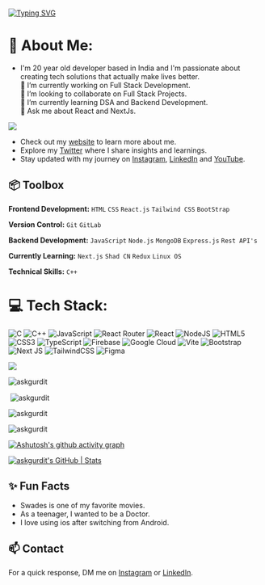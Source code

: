 ### 
[![Typing SVG](https://readme-typing-svg.demolab.com?font=Fira+Code&pause=1000&random=false&width=435&lines=Hey%2C+I'm+Gurdit+Singh+%F0%9F%91%8B%F0%9F%8F%BD+)](https://git.io/typing-svg)

# 💫 About Me:
- I'm 20 year old developer based in India and I'm passionate about creating tech solutions that actually make lives better.<br>
🔭 I’m currently working on Full Stack Development.<br>👯 I’m looking to collaborate on Full Stack Projects.<br>🌱 I’m currently learning DSA and Backend Development.<br>💬 Ask me about React and NextJs.<br>


[![](https://visitcount.itsvg.in/api?id=askgurdit&label=Profile%20Views&color=9&icon=5&pretty=false)](https://visitcount.itsvg.in)

- Check out my [website]((https://askgurdit.github.io/Responsive-File-Card1/))  to learn more about me.
- Explore my [Twitter](https://twitter.com/httpgurdit) where I share insights and learnings.
- Stay updated with my journey on [Instagram](https://www.instagram.com/thecsestudent), [LinkedIn](https://www.linkedin.com/in/gurditsingh2004) and [YouTube](https://www.youtube.com/@askgurdit).

## 📦 Toolbox

**Frontend Development:** `HTML` `CSS` `React.js` `Tailwind CSS` `BootStrap`
 
**Version Control:** `Git` `GitLab`

**Backend Development:** `JavaScript` `Node.js` `MongoDB` `Express.js` `Rest API's`

**Currently Learning:** `Next.js` `Shad CN` `Redux` `Linux OS`

**Technical Skills:** `C++`

# 💻 Tech Stack:
![C](https://img.shields.io/badge/c-%2300599C.svg?style=for-the-badge&logo=c&logoColor=white) ![C++](https://img.shields.io/badge/c++-%2300599C.svg?style=for-the-badge&logo=c%2B%2B&logoColor=white) ![JavaScript](https://img.shields.io/badge/javascript-%23323330.svg?style=for-the-badge&logo=javascript&logoColor=%23F7DF1E) ![React Router](https://img.shields.io/badge/React_Router-CA4245?style=for-the-badge&logo=react-router&logoColor=white) ![React](https://img.shields.io/badge/react-%2320232a.svg?style=for-the-badge&logo=react&logoColor=%2361DAFB) ![NodeJS](https://img.shields.io/badge/node.js-6DA55F?style=for-the-badge&logo=node.js&logoColor=white) ![HTML5](https://img.shields.io/badge/html5-%23E34F26.svg?style=for-the-badge&logo=html5&logoColor=white) ![CSS3](https://img.shields.io/badge/css3-%231572B6.svg?style=for-the-badge&logo=css3&logoColor=white) ![TypeScript](https://img.shields.io/badge/typescript-%23007ACC.svg?style=for-the-badge&logo=typescript&logoColor=white) ![Firebase](https://img.shields.io/badge/firebase-%23039BE5.svg?style=for-the-badge&logo=firebase) ![Google Cloud](https://img.shields.io/badge/GoogleCloud-%234285F4.svg?style=for-the-badge&logo=google-cloud&logoColor=white) ![Vite](https://img.shields.io/badge/vite-%23646CFF.svg?style=for-the-badge&logo=vite&logoColor=white) ![Bootstrap](https://img.shields.io/badge/bootstrap-%238511FA.svg?style=for-the-badge&logo=bootstrap&logoColor=white) ![Next JS](https://img.shields.io/badge/Next-black?style=for-the-badge&logo=next.js&logoColor=white) ![TailwindCSS](https://img.shields.io/badge/tailwindcss-%2338B2AC.svg?style=for-the-badge&logo=tailwind-css&logoColor=white) ![Figma](https://img.shields.io/badge/figma-%23F24E1E.svg?style=for-the-badge&logo=figma&logoColor=white)

![](https://github-profile-trophy.vercel.app/?username=askgurdit&theme=radical&no-frame=true&no-bg=false&margin-w=4)
<p><img align="left" src="https://github-readme-stats.vercel.app/api/top-langs?username=askgurdit&show_icons=true&locale=en&layout=compact" alt="askgurdit" /></p>
<br>
<p>&nbsp;<img align="center" src="https://github-readme-stats.vercel.app/api?username=askgurdit&show_icons=true&locale=en" alt="askgurdit" /></p>
<p><img align="center" src="https://github-readme-streak-stats.herokuapp.com/?user=askgurdit&" alt="askgurdit" /></p>

<p><img align="center" src= "https://api.githubtrends.io/user/svg/askgurdit/langs?time_range=one_year&theme=classic" alt="askgurdit" /></p>

[![Ashutosh's github activity graph](https://github-readme-activity-graph.vercel.app/graph?username=askgurdit&bg_color=d1e5ff&color=9e4c9c&line=8d4c9e&point=403d3d&area=true&hide_border=true)](https://github.com/ashutosh00710/github-readme-activity-graph)

 
[![askgurdit's GitHub | Stats](https://stats.quine.sh/askgurdit/github?theme=dark)](https://quine.sh?utm_source=widgets&utm_campaign=askgurdit)



## ✨ Fun Facts 

- Swades is one of my favorite movies.
- As a teenager, I wanted to be a Doctor.
- I love using ios after switching from Android.

## 📫 Contact

 For a quick response, DM me on [Instagram](https://www.instagram.com/thecsestudent/) or [LinkedIn](https://www.linkedin.com/in/gurditsingh2004/). 
 
